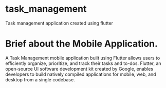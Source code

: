 # task_management

Task management application created using flutter

# Brief about the Mobile Application.

A Task Management mobile application built using Flutter allows users to efficiently organize, prioritize, and track their tasks and to-dos. Flutter, an open-source UI software development kit created by Google, enables developers to build natively compiled applications for mobile, web, and desktop from a single codebase.
